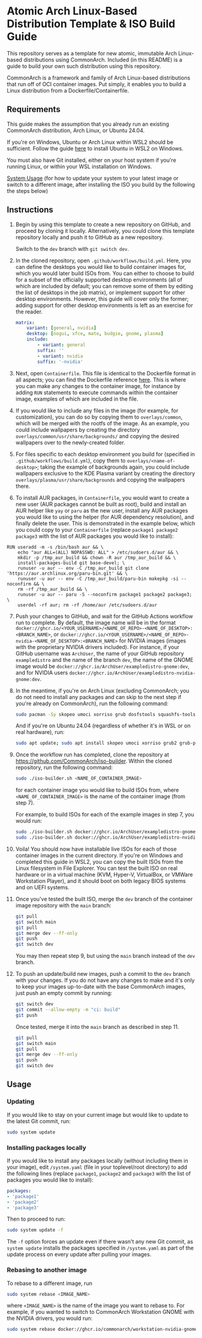 # Atomic Arch Linux-Based Distribution Template & ISO Build Guide

This repository serves as a template for new atomic, immutable Arch Linux-based distributions using CommonArch. Included (in this README) is a guide to build your own such distribution using this repository.

CommonArch is a framework and family of Arch Linux-based distributions that run off of OCI container images. Put simply, it enables you to build a Linux distribution from a Dockerfile/Containerfile.

## Requirements

This guide makes the assumption that you already run an existing CommonArch distribution, Arch Linux, or Ubuntu 24.04.

If you're on Windows, Ubuntu or Arch Linux within WSL2 should be sufficient. Follow the guide [here](https://canonical-ubuntu-wsl.readthedocs-hosted.com/en/latest/guides/install-ubuntu-wsl2/) to install Ubuntu in WSL2 on Windows.

You must also have Git installed, either on your host system if you're running Linux, or within your WSL installation on Windows.

[System Usage](#Usage) (for how to update your system to your latest image or switch to a different image, after installing the ISO you build by the following the steps below)

## Instructions

1. Begin by using this template to create a new repository on GitHub, and proceed by cloning it locally. Alternatively, you could clone this template repository locally and push it to GitHub as a new repository.

    Switch to the `dev` branch with `git switch dev`.

2. In the cloned repository, open `.github/workflows/build.yml`. Here, you can define the desktops you would like to build container images for, which you would later build ISOs from. You can either to choose to build for a subset of the officially supported desktop environments (all of which are included by default; you can remove some of them by editing the list of desktops in the job matrix), or implement support for other desktop environments. However, this guide will cover only the former; adding support for other desktop environments is left as an exercise for the reader.

    ```yaml
    matrix:
        variant: [general, nvidia]
        desktop: [nogui, xfce, mate, budgie, gnome, plasma]
        include:
            - variant: general
            suffix: ''
            - variant: nvidia
            suffix: '-nvidia'
    ```

3. Next, open `Containerfile`. This file is identical to the Dockerfile format in all aspects; you can find the Dockerfile reference [here](https://docs.docker.com/reference/dockerfile). This is where you can make any changes to the container image, for instance by adding `RUN` statements to execute commands within the container image, examples of which are included in the file.

4. If you would like to include any files in the image (for example, for customization), you can do so by copying them to `overlays/common`, which will be merged with the rootfs of the image. As an example, you could include wallpapers by creating the directory `overlays/common/usr/share/backgrounds/` and copying the desired wallpapers over to the newly-created folder.

5. For files specific to each desktop environment you build for (specified in `.github/workflows/build.yml`), copy them to `overlays/<name-of-desktop>`; taking the example of backgrounds again, you could include wallpapers exclusive to the KDE Plasma variant by creating the directory `overlays/plasma/usr/share/backgrounds` and copying the wallpapers there.

6. To install AUR packages, in `Containerfile`, you would want to create a new user (AUR packages cannot be built as root), build and install an AUR helper like `yay` or `paru` as the new user, install any AUR packages you would like to using the helper (for AUR dependency resolution), and finally delete the user. This is demonstrated in the example below, which you could copy to your `Containerfile` (replace `package1 package2 package3` with the list of AUR packages you would like to install):

```docker
RUN useradd -m -s /bin/bash aur && \
    echo "aur ALL=(ALL) NOPASSWD: ALL" > /etc/sudoers.d/aur && \
    mkdir -p /tmp_aur_build && chown -R aur /tmp_aur_build && \
    install-packages-build git base-devel; \
    runuser -u aur -- env -C /tmp_aur_build git clone 'https://aur.archlinux.org/paru-bin.git' && \
    runuser -u aur -- env -C /tmp_aur_build/paru-bin makepkg -si --noconfirm && \
    rm -rf /tmp_aur_build && \
    runuser -u aur -- paru -S --noconfirm package1 package2 package3; \
    userdel -rf aur; rm -rf /home/aur /etc/sudoers.d/aur
```

7. Push your changes to GitHub, and wait for the GitHub Actions workflow run to complete. By default, the image name will be in the format `docker://ghcr.io/<YOUR_USERNAME>/<NAME_OF_REPO>-<NAME_OF_DESKTOP>:<BRANCH_NAME>`, or `docker://ghcr.io/<YOUR_USERNAME>/<NAME_OF_REPO>-nvidia-<NAME_OF_DESKTOP>:<BRANCH_NAME>` for NVIDIA images (images with the proprietary NVIDIA drivers included). For instance, if your GitHub username was `ArchUser`, the name of your GitHub repository `exampledistro` and the name of the branch `dev`, the name of the GNOME image would be `docker://ghcr.io/ArchUser/exampledistro-gnome:dev`, and for NVIDIA users `docker://ghcr.io/ArchUser/exampledistro-nvidia-gnome:dev`.

8. In the meantime, if you're on Arch Linux (excluding CommonArch; you do not need to install any packages and can skip to the next step if you're already on CommonArch), run the following command:

    ```sh
    sudo pacman -Sy skopeo umoci xorriso grub dosfstools squashfs-tools
    ```

    And if you're on Ubuntu 24.04 (regardless of whether it's in WSL or on real hardware), run:

    ```sh
    sudo apt update; sudo apt install skopeo umoci xorriso grub2 grub-pc grub-efi-amd64 dosfstools systemd-container squashfs-tools
    ```

9. Once the workflow run has completed, clone the repository at https://github.com/CommonArch/iso-builder. Within the cloned repository, run the following command:

    ```sh
    sudo ./iso-builder.sh <NAME_OF_CONTAINER_IMAGE>
    ```

    for each container image you would like to build ISOs from, where `<NAME_OF_CONTAINER_IMAGE>` is the name of the container image (from step 7).

    For example, to build ISOs for each of the example images in step 7, you would run:
    ```sh
    sudo ./iso-builder.sh docker://ghcr.io/ArchUser/exampledistro-gnome:dev
    sudo ./iso-builder.sh docker://ghcr.io/ArchUser/exampledistro-nvidia-gnome:dev
    ```

10. Voila! You should now have installable live ISOs for each of those container images in the current directory. If you're on Windows and completed this guide in WSL2, you can copy the built ISOs from the Linux filesystem in File Explorer. You can test the built ISO on real hardware or in a virtual machine (KVM, Hyper-V, VirtualBox, or VMWare Workstation Player), and it should boot on both legacy BIOS systems and on UEFI systems.

11. Once you've tested the built ISO, merge the `dev` branch of the container image repository with the `main` branch:

    ```sh
    git pull
    git switch main
    git pull
    git merge dev --ff-only
    git push
    git switch dev
    ```

    You may then repeat step 9, but using the `main` branch instead of the `dev` branch.

12. To push an update/build new images, push a commit to the `dev` branch with your changes. If you do not have any changes to make and it's only to keep your images up-to-date with the base CommonArch images, just push an empty commit by running:

    ```sh
    git switch dev
    git commit --allow-empty -m "ci: build"
    git push
    ```

    Once tested, merge it into the `main` branch as described in step 11.

    ```sh
    git pull
    git switch main
    git pull
    git merge dev --ff-only
    git push
    git switch dev
    ```

## Usage

### Updating

If you would like to stay on your current image but would like to update to the latest Git commit, run:

```sh
sudo system update
```

### Installing packages locally

If you would like to install any packages locally (without including them in your image), edit `/system.yaml` (file in your toplevel/root directory) to add the following lines (replace `package1`, `package2` and `package3` with the list of packages you would like to install):

```yaml
packages:
- 'package1'
- 'package2'
- 'package3'
```

Then to proceed to run:
```sh
sudo system update -f
```

The `-f` option forces an update even if there wasn't any new Git commit, as `system update` installs the packages specified in `/system.yaml` as part of the update process on every update after pulling your images.

### Rebasing to another image

To rebase to a different image, run

```sh
sudo system rebase <IMAGE_NAME>
```

where `<IMAGE_NAME>` is the name of the image you want to rebase to. For example, if you wanted to switch to CommonArch Workstation GNOME with the NVIDIA drivers, you would run:

```sh
sudo system rebase docker://ghcr.io/commonarch/workstation-nvidia-gnome:main
```
